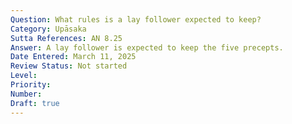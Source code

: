 ```yaml
---
Question: What rules is a lay follower expected to keep?
Category: Upāsaka
Sutta References: AN 8.25
Answer: A lay follower is expected to keep the five precepts.
Date Entered: March 11, 2025
Review Status: Not started
Level: 
Priority: 
Number: 
Draft: true
---
```

